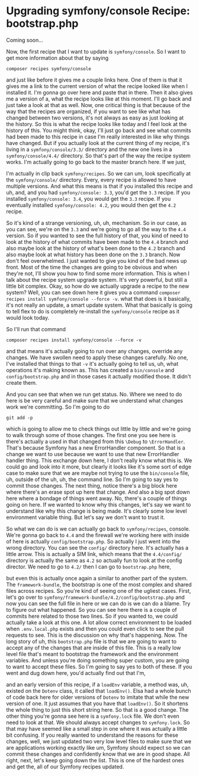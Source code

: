 # Upgrading symfony/console Recipe: bootstrap.php

Coming soon...

Now, the first recipe that I want to update is `symfony/console`. So I want to
get more information about that by saying 

```terminal
composer recipes symfony/console
```

and just like before it gives me a couple links here. One of them is that it gives me
a link to the current version of what the recipe looked like when I installed it. I'm
gonna go over here and paste that in there. Then it also gives me a version of a,
what the recipe looks like at this moment. I'll go back and just take a look at that
as well. Now, one critical thing is that because of the way that the recipes are
organized, if you want to see like what has changed between two versions, it's not
always as easy as just looking at the history. So this is what the recipe looks like
today and I feel look at the history of this. You might think, okay, I'll just go
back and see what commits had been made to this recipe in case I'm really interested
in like why things have changed. But if you actually look at the current thing of my
recipe, it's living in a `symfony/console/3.3/` directory and the new one lives in a
`symfony/console/4.4/` directory. So that's part of the way the recipe system works.
I'm actually going to go back to the master branch here. If we just,

I'm actually in clip back `symfony/recipes`. So we can um, look specifically at the
`symfony/console/` directory. Every, every recipe is allowed to have multiple versions.
And what this means is that if you installed this recipe and uh, and, and you had
`symfony/console: 3.3`, you'd get the `3.3` recipe. If you installed `symfony/console: 3.4`,
you would get the `3.3` recipe. If you eventually installed `symfony/console: 4.2`, you
would then get the `4.2` recipe.

So it's kind of a strange versioning, uh, uh, mechanism. So in our case, as you can
see, we're on the `3.3` and we're going to go all the way to the `4.4` version. So if you
wanted to see the full history of that, you kind of need to look at the history of
what commits have been made to the `4.4` branch and also maybe look at the history of
what's been done to the `4.2` branch and also maybe look at what history has been done
on the `3.3` branch. Now don't feel overwhelmed. I just wanted to give you kind of the
bad news up front. Most of the time the changes are going to be obvious and when
they're not, I'll show you how to find some more information. This is when I talk
about the recipe system upgrade system. It's very powerful, but still a little bit
complex. Okay, so how do we actually upgrade a recipe to the new system? Well, you
can see down here it gives you a command 
`composer recipes install symfony/console --force -v`. what that does is it basically, 
it's not really an update, a smart update system. What that basically is going to tell 
flex to do is completely re-install the `symfony/console` recipe as it would look today.

So I'll run that command 

```terminal-silent
composer recipes install symfony/console --force -v
```

and that means it's actually going to run over any changes,
override any changes. We have swollen need to apply these changes carefully. No one,
I've installed that things to that `-v` it's actually going to tell us, uh, what
operations it's making known as. This has created a `bin/console` and 
`config/bootstrap.php` and in those cases it actually modified those. It didn't create them.

And you can see that when we run get status. No. Where we need to do here is be very
careful and make sure that we understand what changes work we're committing. So I'm
going to do 

```terminal
git add -p
```

which is going to allow me to check things out little by
little and we're going to walk through some of those changes. The first one you see
here is there's actually a used in that changed from this `\Debug` to `\ErrorHandler`.
That's because Symfony has a new ErrorHandler component. So that is a change we want
to use because we want to use that new ErrorHandler handler thing. This exchange down
here, I don't really know what this is. We could go and look into it more, but
clearly it looks like it's some sort of edge case to make sure that we are maybe not
trying to use the `bin/console` file, uh, outside of the uh, uh, the command line. So
I'm going to say yes to commit those changes. The next thing, notice there's a big
block here where there's an erase spot up here that change. And also a big spot down
here where a bondage of things went away. No, there's a couple of things going on
here. If we wanted to know why this changes, let's say we want to understand like why
this change is being made. It's clearly some low level environment variable thing.
But let's say we don't want to trust it.

So what we can do is we can actually go back to `symfony/recipes`, console. We're gonna
go back to `4.4` and the firewall we're working here with inside of here is actually
`config/bootstrap.php`. So actually I just went into the wrong directory. You can
see the `config/` directory here. It's actually has a little arrow. This is actually a
SIM link, which means that the `4.4/config/` directory is actually the same as `4.2` so
actually fun to look at the config director. We need to go to `4.2/` then I can go to
`bootstrap.php` here,

but even this is actually once again a similar to another part of the system. The
`framework-bundle`, the bootstrap is one of the most complex and shared files across
recipes. So you're kind of seeing one of the ugliest cases. First, let's go over to
`symfony/framework-bundle/4.2/config/bootstrap.php` and now you can see the full
file in here or we can do is we can do a blame. Try to figure out what happened. So
you can see here there is a couple of commits here related to those two lines. So if
you wanted to, we could actually take a look at this one. A lot allow correct
environment to be loaded when `.env.local.php` exists and then you could
even click to see the pull requests to see. This is the discussion on why that's
happening. Now. The long story of uh, this `bootstrap.php` file is that we are
going to want to accept any of the changes that are inside of this file. This is a
really low level file that's meant to bootstrap the framework and the environment
variables. And unless you're doing something super custom, you are going to want to
accept these files. So I'm going to say yes to both of these. If you went and dug
down here, you'd actually find out that I'm,

and an early version of this recipe, if a `loadEnv` variable, a method was, uh,
existed on the `Dotenv` class, it called that `loadEnv()`. Elsa had a whole bunch of code
back here for older versions of `Dotenv` to imitate that while the new version of one.
It just assumes that you have that `loadEnv()`. So it shortens the whole thing to just
this short string here. So that is a good change. The other thing you're gonna see
here is a `symfony.lock` file. We don't even need to look at that. We should
always accept changes to `symfony.lock`. So that may have seemed like a small step
in one where it was actually a little bit confusing. If you really wanted to
understand the reasons for these changes, well, we just updated two very low level
files to make sure that we are applications working exactly like um, Symfony should
expect so we can commit these changes and confidently know that we are in good shape.
All right, next, let's keep going down the list. This is one of the hardest ones and
get the, all of our Symfony recipes updated.
